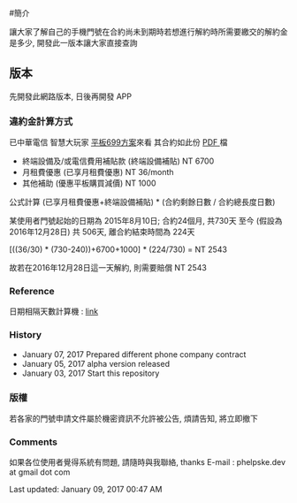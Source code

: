 
#簡介

讓大家了解自己的手機門號在合約尚未到期時若想進行解約時所需要繳交的解約金是多少, 開發此一版本讓大家直接查詢

## 版本
先開發此網路版本, 日後再開發 APP

### 違約金計算方式

已中華電信 智慧大玩家 <a href="http://www.emome.net/channel?chid=829&pid=6">平板699方案</a>來看
其合約如此份 <a href="https://github.com/deternan/Phone-damages/blob/master/Contract/CHT/4G%E5%B9%B3%E6%9D%BF%E5%A4%A7%E7%8E%A9%E5%AE%B6%E6%96%B9%E6%A1%88%E5%90%8C%E6%84%8F%E6%9B%B8(24%E5%80%8B%E6%9C%88).pdf"> PDF </a> 檔 

* 終端設備及/或電信費用補貼款 (終端設備補貼) 	NT 6700
* 月租費優惠 (已享月租費優惠)					NT 36/month
* 其他補助 (優惠平板購買減價)					NT 1000

公式計算
(已享月租費優惠+終端設備補貼) * (合約剩餘日數 / 合約總長度日數)

某使用者門號起始的日期為 2015年8月10日; 合約24個月, 共730天
至今 (假設為 2016年12月28日) 共 506天, 離合約結束時間為 224天

[((36/30) * (730-240))+6700+1000] * (224/730) = NT 2543

故若在2016年12月28日這一天解約, 則需要賠償 NT 2543


### Reference
日期相隔天數計算機 : [link](http://daybetween.0123456789.tw)

### History

* January 07, 2017	Prepared different phone company contract
* January 05, 2017	alpha version released
* January 03, 2017	Start this repository

### 版權
若各家的門號申請文件屬於機密資訊不允許被公告, 煩請告知, 將立即撤下

### Comments
如果各位使用者覺得系統有問題, 請隨時與我聯絡, thanks
E-mail : phelpske.dev at gmail dot com

Last updated: January 09, 2017 00:47 AM



